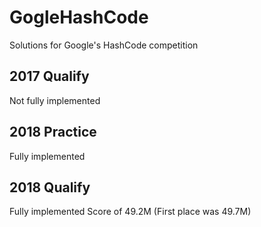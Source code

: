 # GogleHashCode
Solutions for Google's HashCode competition

## 2017 Qualify
Not fully implemented

## 2018 Practice
Fully implemented

## 2018 Qualify
Fully implemented
Score of 49.2M (First place was 49.7M)

